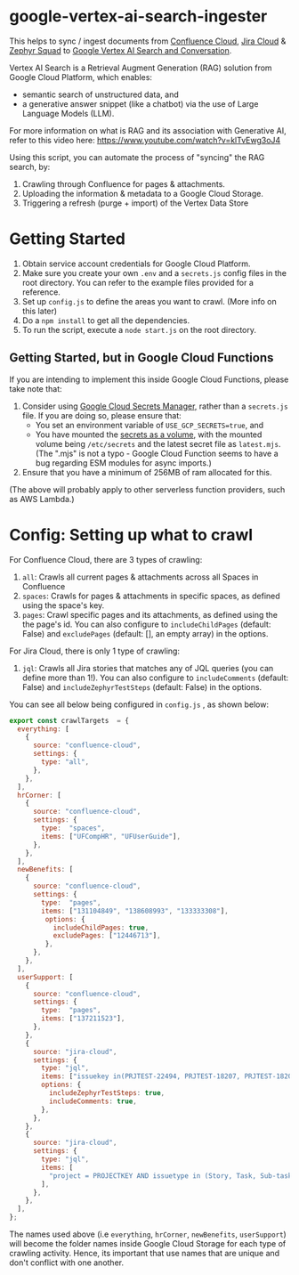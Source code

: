 
# google-vertex-ai-search-ingester
 
This helps to sync / ingest documents from [Confluence Cloud](https://support.atlassian.com/confluence-cloud/docs/what-is-confluence-cloud/), [Jira Cloud](https://www.atlassian.com/software/jira/guides/getting-started/introduction#what-is-jira-software) & [Zephyr Squad](https://smartbear.com/test-management/zephyr-squad/) to [Google Vertex AI Search and Conversation](https://cloud.google.com/vertex-ai-search-and-conversation?hl=en).  

Vertex AI Search is a Retrieval Augment Generation (RAG) solution from Google Cloud Platform, which enables:
-  semantic search of unstructured data, and
- a generative answer snippet (like a chatbot) via the use of Large Language Models (LLM).

For more information on what is RAG and its association with Generative AI, refer to this video here: https://www.youtube.com/watch?v=klTvEwg3oJ4

Using this script, you can automate the process of "syncing" the RAG search, by:
1. Crawling through Confluence for pages & attachments.
2. Uploading the information & metadata to a Google Cloud Storage.
3. Triggering a refresh (purge + import) of the Vertex Data Store

# Getting Started
1. Obtain service account credentials for Google Cloud Platform.
2. Make sure you create your own `.env` and a `secrets.js` config files in the root directory. You can refer to the example files provided for a reference.
3. Set up `config.js` to define the areas you want to crawl. (More info on this later)
4. Do a `npm install` to get all the dependencies.
5. To run the script, execute a `node start.js` on the root directory.

## Getting Started, but in Google Cloud Functions

If you are intending to implement this inside Google Cloud Functions, please take note that:
1. Consider using [Google Cloud Secrets Manager,](https://cloud.google.com/security/products/secret-manager) rather than a `secrets.js` file. If you are doing so, please ensure that: 
	- You set an environment variable of `USE_GCP_SECRETS=true`, and 
	- You have mounted the [secrets as a volume](https://cloud.google.com/functions/docs/configuring/secrets#mounting_the_secret_as_a_volume), with the mounted volume being `/etc/secrets`  and the latest secret file as `latest.mjs`.  (The ".mjs" is not a typo - Google Cloud Function seems to have a bug regarding ESM modules for async imports.)
2. Ensure that you have a minimum of 256MB of ram allocated for this.

(The above will probably apply to other serverless function providers, such as AWS Lambda.)

# Config: Setting up what to crawl

For Confluence Cloud, there are 3 types of crawling:
1. `all`: Crawls all current pages & attachments across all Spaces in Confluence
2. `spaces`: Crawls for pages & attachments in specific spaces, as defined using the space's key.
3. `pages`: Crawl specific pages and its attachments, as defined using the the page's id. You can also configure to `includeChildPages` (default: False) and `excludePages` (default: [], an empty array) in the options.

For Jira Cloud, there is only 1 type of crawling:
1. `jql`: Crawls all Jira stories that matches any of JQL queries (you can define more than 1!). You can also configure to `includeComments` (default: False) and `includeZephyrTestSteps` (default: False) in the options.

You can see all below being configured in `config.js` , as shown below:

```js
export const crawlTargets  = {
  everything: [
    {
      source: "confluence-cloud",
      settings: {
        type: "all",
      },
    },
  ],
  hrCorner: [
    {
      source: "confluence-cloud",
      settings: {
        type:  "spaces",
        items: ["UFCompHR", "UFUserGuide"],
      },
    },
  ],
  newBenefits: [
    {
      source: "confluence-cloud",
      settings: {
        type:  "pages",
        items: ["131104849", "138608993", "133333308"],
         options: {
           includeChildPages: true,
           excludePages: ["12446713"],
         },
      },
    },
  ],
  userSupport: [
    {
      source: "confluence-cloud",
      settings: {
        type:  "pages",
        items: ["137211523"],
      },
    },
    {
      source: "jira-cloud",
      settings: {
        type: "jql",
        items: ["issuekey in(PRJTEST-22494, PRJTEST-18207, PRJTEST-18208)"],
        options: {
          includeZephyrTestSteps: true,
          includeComments: true,
        },
      },
    },
    {
      source: "jira-cloud",
      settings: {
        type: "jql",
        items: [
          "project = PROJECTKEY AND issuetype in (Story, Task, Sub-task) AND status = Done AND description is not EMPTY ORDER BY updated DESC",
        ],
      },
    },
  ],
};
```

The names used above (i.e `everything`, `hrCorner`, `newBenefits`, `userSupport`) will become the folder names inside Google Cloud Storage for each type of crawling activity. Hence, its important that use names that are unique and don't conflict with one another.
